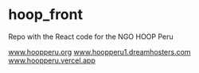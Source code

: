 # hoop_front
Repo with the React code for the NGO HOOP Peru

www.hoopperu.org
www.hoopperu1.dreamhosters.com
www.hoopperu.vercel.app
